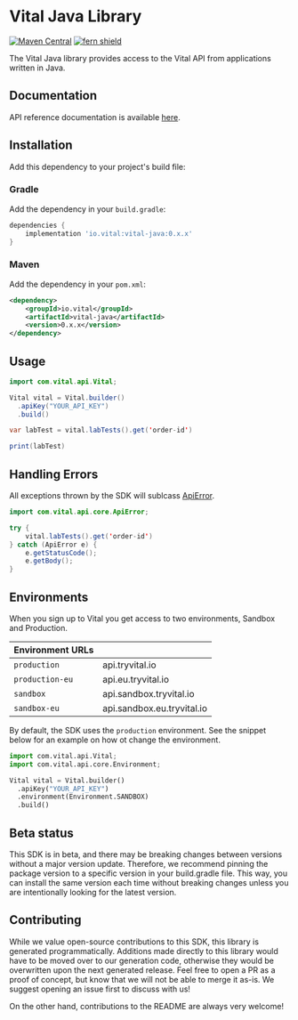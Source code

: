 # Vital Java Library

[![Maven Central](https://img.shields.io/maven-central/v/io.vital/vital-java)](https://central.sonatype.com/artifact/io.vital/vital-java/) 
[![fern shield](https://img.shields.io/badge/%F0%9F%8C%BF-SDK%20generated%20by%20Fern-brightgreen)](https://github.com/fern-api/fern)

The Vital Java library provides access to the Vital API from applications written in Java.

## Documentation

API reference documentation is available [here](https://docs.tryvital.io/home/welcome).

## Installation

Add this dependency to your project's build file:

### Gradle

Add the dependency in your `build.gradle`:

```groovy
dependencies {
    implementation 'io.vital:vital-java:0.x.x'
}
```

### Maven

Add the dependency in your `pom.xml`:

```xml
<dependency>
    <groupId>io.vital</groupId>
    <artifactId>vital-java</artifactId>
    <version>0.x.x</version>
</dependency>
```

## Usage

```java
import com.vital.api.Vital;

Vital vital = Vital.builder()
  .apiKey("YOUR_API_KEY")
  .build()

var labTest = vital.labTests().get('order-id')

print(labTest)
```

## Handling Errors

All exceptions thrown by the SDK will sublcass [ApiError](./src/main/java/com/vital/api/core/ApiError.java).

```java
import com.vital.api.core.ApiError;

try {
    vital.labTests().get('order-id')
} catch (ApiError e) {
    e.getStatusCode();
    e.getBody();
}
```

## Environments

When you sign up to Vital you get access to two environments, Sandbox and Production.

| Environment URLs |                            |
| ---------------- | -------------------------- |
| `production`     | api.tryvital.io            |
| `production-eu`  | api.eu.tryvital.io         |
| `sandbox`        | api.sandbox.tryvital.io    |
| `sandbox-eu`     | api.sandbox.eu.tryvital.io |

By default, the SDK uses the `production` environment. See the snippet below
for an example on how ot change the environment.

```python
import com.vital.api.Vital;
import com.vital.api.core.Environment;

Vital vital = Vital.builder()
  .apiKey("YOUR_API_KEY")
  .environment(Environment.SANDBOX)
  .build()
```

## Beta status

This SDK is in beta, and there may be breaking changes between versions without a major version update. Therefore, we recommend pinning the package version to a specific version in your build.gradle file. This way, you can install the same version each time without breaking changes unless you are intentionally looking for the latest version.

## Contributing

While we value open-source contributions to this SDK, this library is generated programmatically. Additions made directly to this library would have to be moved over to our generation code, otherwise they would be overwritten upon the next generated release. Feel free to open a PR as a proof of concept, but know that we will not be able to merge it as-is. We suggest opening an issue first to discuss with us!

On the other hand, contributions to the README are always very welcome!
